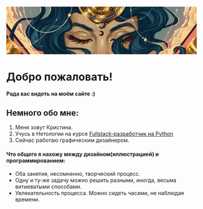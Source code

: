 ![](img/pic2.webp)


# Добро пожаловать!
#### Рада вас видеть на моём сайте :)

## Немного обо мне:
1. Меня зовут Кристина.
1. Учусь в Нетологии на курсе [Fullstack-разработчик на Python](https://netology.ru/programs/fullstack-python-dev)
1. Сейчас работаю графическим дизайнером.

#### Что общего я нахожу между дизайном(иллюстрацией) и программированием:
- Оба занятия, несомненно, творческий процесс.
- Одну и ту-же задачу можно решить разными, иногда, весьма витиеватыми способами.
- Увлекательность процесса. Можно сидеть часами, не наблюдая времени.
